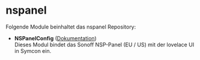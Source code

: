 # nspanel

Folgende Module beinhaltet das nspanel Repository:

- __NSPanelConfig__ ([Dokumentation](NSPanelConfig))  
	Dieses Modul bindet das Sonoff NSP-Panel (EU / US) mit der lovelace UI in Symcon ein.